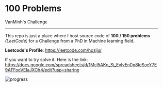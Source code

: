 # 100 Problems
VanMinh's Challenge
___

This repo is just a place where I host source code of __100 / 150 problems__ *(LeetCode)* for a Challenge from a PhD in Machine learning field.

**Leetcode's Profile**: https://leetcode.com/hosjiu/

If you want to try solve it. Here is the link: https://docs.google.com/spreadsheets/d/1McI5AKq_Sj_EvlvEnDp8IeSoeY7E9AFFooVEIaJXOh4/edit?usp=sharing

![progress](https://i.imgur.com/UocrFY0.png)

